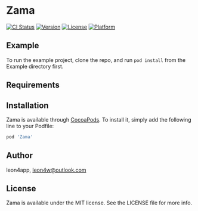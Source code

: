 # Zama

[![CI Status](https://img.shields.io/travis/leon4app/Zama.svg?style=flat)](https://travis-ci.org/leon4app/Zama)
[![Version](https://img.shields.io/cocoapods/v/Zama.svg?style=flat)](https://cocoapods.org/pods/Zama)
[![License](https://img.shields.io/cocoapods/l/Zama.svg?style=flat)](https://cocoapods.org/pods/Zama)
[![Platform](https://img.shields.io/cocoapods/p/Zama.svg?style=flat)](https://cocoapods.org/pods/Zama)

## Example

To run the example project, clone the repo, and run `pod install` from the Example directory first.

## Requirements

## Installation

Zama is available through [CocoaPods](https://cocoapods.org). To install
it, simply add the following line to your Podfile:

```ruby
pod 'Zama'
```

## Author

leon4app, leon4w@outlook.com

## License

Zama is available under the MIT license. See the LICENSE file for more info.
